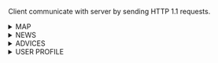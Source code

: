 Client communicate with server by sending HTTP 1.1 requests.


<details><summary>MAP</summary>
<p>


## Collection points near

Request example:

```
GET /near_me?page=1&size=10&latitude=38.8951&longitude=-77.0364

USER_ID: 2123
```

Response example:

```
HTTP/1.1 200 OK

{
  "collection_points": 
     [
      {
        "name": "Pokrovsky bulvar 2",
        "phone_number": "+74994001041",
        "web_site": "https://www.hse.ru/",
        "recycle": ["metal", "glass", "plastic", "paper"],
        "latitude": 38.8951,
        "longitude": -77.0364,
        "works":  true
      }
     ]
}
```

## Suggest correction

Request example:

```
POST /correction/suggest

USER_ID: 2123

{
  "from": {
      "name": "Pokrovsky bulvar 2",
      "phone_number": "+74994001041",
      "web_site": "https://www.hse.ru/"
      "recycle": ["metal", "glass", "plastic", "paper"],
      "latitude": 38.8951,
      "longitude": -77.0364,
      "works":  true
  },
  "to": {
      "name": "Pokrovsky bulvar 2",
      "phone_number": "+74994001041",
      "web_site": "https://www.hse.ru/"
      "recycle": ["metal", "glass", "plastic", "paper"],
      "latitude": 38.8951,
      "longitude": -77.0364,
      "works":  false
  }
}
```

Response example:

```
HTTP/1.1 200 OK

{
  "correction_id": 5
}
```

## Get correction by id

Request example:

```
GET /correction/5

USER_ID: 2123
```

Response example:

```
HTTP/1.1 200 OK

{
  "from": {
      "name": "Pokrovsky bulvar 2",
      "phone_number": "+74994001041",
      "web_site": "https://www.hse.ru/"
      "recycle": ["metal", "glass", "plastic", "paper"],
      "latitude": 38.8951,
      "longitude": -77.0364,
      "works":  true
  },
  "to": {
      "name": "Pokrovsky bulvar 2",
      "phone_number": "+74994001041",
      "web_site": "https://www.hse.ru/"
      "recycle": ["metal", "glass", "plastic", "paper"],
      "latitude": 38.8951,
      "longitude": -77.0364,
      "works":  false
  }
}
```

</p>
</details>

<details><summary>NEWS</summary>
<p>


## Get news

Request example:

```
GET /news?page=1&size=10

USER_ID: 2123
```

Response example:

```
HTTP/1.1 200 OK

{
  "news": [
    {
      "id": 12,
      "title": "City pollution ranking",
      "conent": "The polluted city is ...",
      "source": "https://www.forbes.ru/newsroom/obshchestvo/393811-eksperty-nazvali-samye-zagryaznennye-goroda-rossii"
    }
  ]
}
```

## Add news to favourite

Request example:

```
POST /news/12/add_to_favourites

USER_ID: 2123

{
  "news_id" : 56
}
```

Response example:

```
HTTP/1.1 200 OK
```

</p>
</details>

<details><summary>ADVICES</summary>
<p>
  

</p>
</details>

<details><summary>USER PROFILE</summary>
<p>

## New user creation endpoint

Request example:

```
GET /new_user
```

Response example:

```
HTTP/1.1 200 OK

{
  "user_id": 2123
}
```

The received `user_id` is expected to be used for subsequent requests as a value of "USER_ID" header.

## Change name

Request example:

```
POST /change_name

USER_ID: 2123

{
  "change_to" : "John Smith"
}
```

Response example:

```
HTTP/1.1 200 OK
```

## Get me

Request example:

```
GET /me

USER_ID: 2123
```

Response example:

```
HTTP/1.1 200 OK

{
  "name" : "John Smith",
  "photo_url" : "shorturl.at/ehsJ3",
  "favourite_news_ids" : [1, 56, 5544],
  "collection_points_corrections_ids": 
    {
      "approved": [5,6,122],
      "not-approved": [1,7,12]
    }
}
```



</p>
</details>
